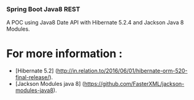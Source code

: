 ### Spring Boot Java8 REST

A POC using Java8 Date API with Hibernate 5.2.4 and Jackson Java 8 Modules.

# For more information : 

* [Hibernate 5.2] (http://in.relation.to/2016/06/01/hibernate-orm-520-final-release/).
* [Jackson Modules java 8] (https://github.com/FasterXML/jackson-modules-java8).



